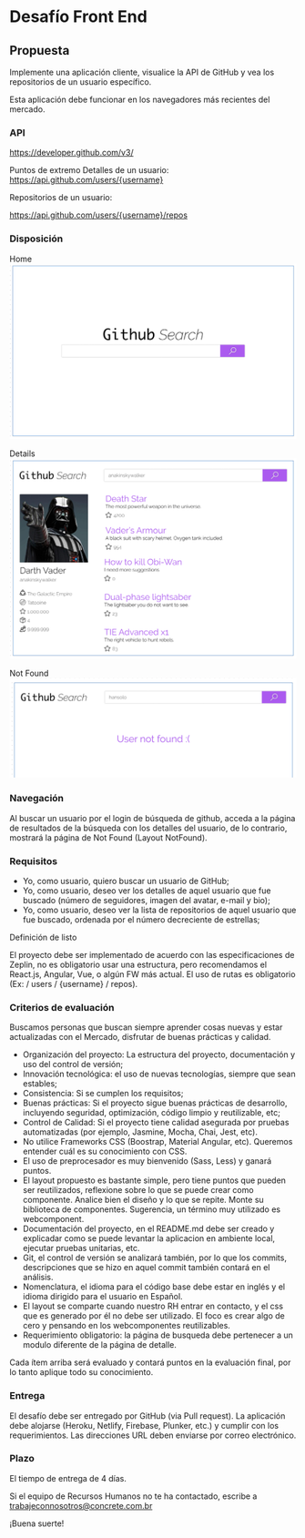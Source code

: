 # Desafío Front End

## Propuesta

Implemente una aplicación cliente, visualice la API de GitHub y vea los repositorios de un usuario específico.

Esta aplicación debe funcionar en los navegadores más recientes del mercado.

### API

https://developer.github.com/v3/

Puntos de extremo Detalles de un usuario:
https://api.github.com/users/{username}

Repositorios de un usuario:

https://api.github.com/users/{username}/repos

### Disposición

Home
<img src="./img/home.png">

Details
<img src="./img/details.png">

Not Found
<img src="./img/notfound.png">

### Navegación

Al buscar un usuario por el login de búsqueda de github, acceda a la página de resultados de la búsqueda con los detalles del usuario, de lo contrario, mostrará la página de Not Found (Layout NotFound).

### Requisitos

- Yo, como usuario, quiero buscar un usuario de GitHub;
- Yo, como usuario, deseo ver los detalles de aquel usuario que fue buscado (número de seguidores, imagen del avatar, e-mail y bio);
- Yo, como usuario, deseo ver la lista de repositorios de aquel usuario que fue buscado, ordenada por el número decreciente de estrellas;

Definición de listo

El proyecto debe ser implementado de acuerdo con las especificaciones de Zeplin, no es obligatorio usar una estructura, pero recomendamos el React.js, Angular, Vue, o algún FW más actual. El uso de rutas es obligatorio (Ex: / users / {username} / repos).

### Criterios de evaluación

Buscamos personas que buscan siempre aprender cosas nuevas y estar actualizadas con el Mercado, disfrutar de buenas prácticas y calidad.

- Organización del proyecto: La estructura del proyecto, documentación y uso del control de versión;
- Innovación tecnológica: el uso de nuevas tecnologías, siempre que sean estables;
- Consistencia: Si se cumplen los requisitos;
- Buenas prácticas: Si el proyecto sigue buenas prácticas de desarrollo, incluyendo seguridad, optimización, código limpio y reutilizable, etc;
- Control de Calidad: Si el proyecto tiene calidad asegurada por pruebas automatizadas (por ejemplo, Jasmine, Mocha, Chai, Jest, etc).
- No utilice Frameworks CSS (Boostrap, Material Angular, etc). Queremos entender cuál es su conocimiento con CSS.
- El uso de preprocesador es muy bienvenido (Sass, Less) y ganará puntos.
- El layout propuesto es bastante simple, pero tiene puntos que pueden ser reutilizados, reflexione sobre lo que se puede crear como componente. Analice bien el diseño y lo que se repite. Monte su biblioteca de componentes. Sugerencia, un término muy utilizado es webcomponent.
- Documentación del proyecto, en el README.md debe ser creado y explicadar como se puede levantar la aplicacion en ambiente local, ejecutar pruebas unitarias, etc.
- Git, el control de versión se analizará también, por lo que los commits, descripciones que se hizo en aquel commit también contará en el análisis.
- Nomenclatura, el idioma para el código base debe estar en inglés y el idioma dirigido para el usuario en Español.
- El layout se comparte cuando nuestro RH entrar en contacto, y el css que es generado por él no debe ser utilizado. El foco es crear algo de cero y pensando en los webcomponentes reutilizables.
- Requerimiento obligatorio: la página de busqueda debe pertenecer a un modulo diferente de la página de detalle.

Cada ítem arriba será evaluado y contará puntos en la evaluación final, por lo tanto aplique todo su conocimiento.

### Entrega

El desafío debe ser entregado por GitHub (via Pull request). La aplicación debe alojarse (Heroku, Netlify, Firebase, Plunker, etc.) y cumplir con los requerimientos. Las direcciones URL deben enviarse por correo electrónico.

### Plazo

El tiempo de entrega de 4 días.

Si el equipo de Recursos Humanos no te ha contactado, escribe a trabajeconnosotros@concrete.com.br

¡Buena suerte!
